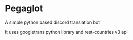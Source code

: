 # Pegaglot
A simple python based discord translation bot

It uses googletrans python library and rest-countries v3 api
